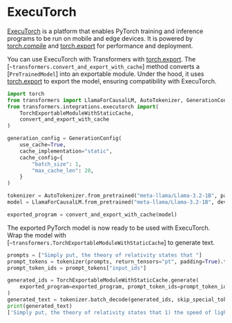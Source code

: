 <!--Copyright 2025 The HuggingFace Team. All rights reserved.

Licensed under the Apache License, Version 2.0 (the "License"); you may not use this file except in compliance with
the License. You may obtain a copy of the License at

http://www.apache.org/licenses/LICENSE-2.0

Unless required by applicable law or agreed to in writing, software distributed under the License is distributed on
an "AS IS" BASIS, WITHOUT WARRANTIES OR CONDITIONS OF ANY KIND, either express or implied. See the License for the
specific language governing permissions and limitations under the License.

⚠️ Note that this file is in Markdown but contain specific syntax for our doc-builder (similar to MDX) that may not be
rendered properly in your Markdown viewer.

-->

# ExecuTorch

[ExecuTorch](https://pytorch.org/executorch/stable/index.html) is a platform that enables PyTorch training and inference programs to be run on mobile and edge devices. It is powered by [torch.compile](https://pytorch.org/docs/stable/torch.compiler.html) and [torch.export](https://pytorch.org/docs/main/export.html) for performance and deployment.

You can use ExecuTorch with Transformers with [torch.export](https://pytorch.org/docs/main/export.html). The [`~transformers.convert_and_export_with_cache`] method converts a [`PreTrainedModel`] into an exportable module. Under the hood, it uses [torch.export](https://pytorch.org/docs/main/export.html) to export the model, ensuring compatibility with ExecuTorch.

```py
import torch
from transformers import LlamaForCausalLM, AutoTokenizer, GenerationConfig
from transformers.integrations.executorch import(
    TorchExportableModuleWithStaticCache,
    convert_and_export_with_cache
)

generation_config = GenerationConfig(
    use_cache=True,
    cache_implementation="static",
    cache_config={
        "batch_size": 1,
        "max_cache_len": 20,
    }
)

tokenizer = AutoTokenizer.from_pretrained("meta-llama/Llama-3.2-1B", pad_token="</s>", padding_side="right")
model = LlamaForCausalLM.from_pretrained("meta-llama/Llama-3.2-1B", device_map="auto", torch_dtype=torch.bfloat16, attn_implementation="sdpa", generation_config=generation_config)

exported_program = convert_and_export_with_cache(model)
```

The exported PyTorch model is now ready to be used with ExecuTorch. Wrap the model with [`~transformers.TorchExportableModuleWithStaticCache`] to generate text.

```py
prompts = ["Simply put, the theory of relativity states that "]
prompt_tokens = tokenizer(prompts, return_tensors="pt", padding=True).to(model.device)
prompt_token_ids = prompt_tokens["input_ids"]

generated_ids = TorchExportableModuleWithStaticCache.generate(
    exported_program=exported_program, prompt_token_ids=prompt_token_ids, max_new_tokens=20,
)
generated_text = tokenizer.batch_decode(generated_ids, skip_special_tokens=True)
print(generated_text)
['Simply put, the theory of relativity states that 1) the speed of light is the']
```
